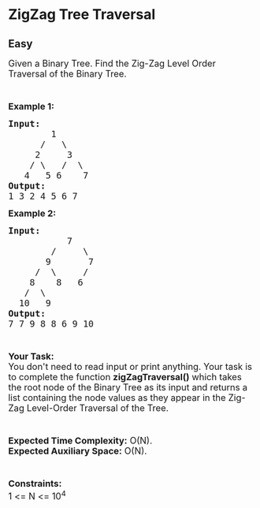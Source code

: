 # ZigZag Tree Traversal
## Easy
<div class="problems_problem_content__Xm_eO"><p><span style="font-size: 18px;">Given a Binary Tree. Find the Zig-Zag Level Order Traversal of the Binary Tree.</span></p>
<p>&nbsp;</p>
<p><span style="font-size: 18px;"><strong>Example 1:</strong></span></p>
<pre><span style="font-size: 18px;"><strong>Input:
</strong>&nbsp; &nbsp; &nbsp; &nbsp;&nbsp;1
 &nbsp;  &nbsp; /&nbsp; &nbsp;\
     2&nbsp; &nbsp;  3
&nbsp;   / \   /  \
&nbsp;  4   5 6    7
<strong>Output:
</strong>1 3 2 4 5 6 7</span>
</pre>
<p><span style="font-size: 18px;"><strong>Example 2:</strong></span></p>
<pre><span style="font-size: 18px;"><strong>Input:
</strong>&nbsp; &nbsp; &nbsp; &nbsp; &nbsp; &nbsp;7
 &nbsp; &nbsp; &nbsp; &nbsp;/&nbsp; &nbsp; &nbsp;\
 &nbsp; &nbsp; &nbsp; 9&nbsp; &nbsp; &nbsp; &nbsp;7
 &nbsp; &nbsp; /&nbsp; \&nbsp;    /&nbsp; &nbsp;
&nbsp;  &nbsp;8&nbsp; &nbsp; 8&nbsp; &nbsp;6&nbsp; &nbsp; &nbsp;
 &nbsp; /&nbsp; \
&nbsp; 10&nbsp; &nbsp;9&nbsp;
<strong>Output:
</strong></span><span style="font-size: 18px;">7 7 9 8 8 6 9 10 </span></pre>
<p>&nbsp;</p>
<p><span style="font-size: 18px;"><strong>Your Task:</strong><br>You don't need to read input or print anything. Your task is to complete the function&nbsp;<strong>zigZagTraversal()</strong>&nbsp;which takes the root node of the Binary Tree as its input and returns a list containing the node values as they appear in the&nbsp;Zig-Zag Level-Order Traversal of the Tree.</span></p>
<p>&nbsp;</p>
<p><span style="font-size: 18px;"><strong>Expected Time Complexity:</strong>&nbsp;O(N).<br><strong>Expected Auxiliary Space:</strong>&nbsp;O(N).</span></p>
<p>&nbsp;</p>
<p><span style="font-size: 18px;"><strong><strong>Constraints:</strong></strong><br>1 &lt;= N &lt;= 10<sup>4</sup></span></p>
<p dir="ltr">&nbsp;</p></div>